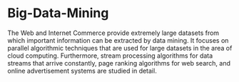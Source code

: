# Big-Data-Mining
The Web and Internet Commerce provide extremely large datasets from which important information can be extracted by data mining.
It focuses on parallel algorithmic techniques that are used for large datasets in the area of cloud computing. Furthermore, stream processing algorithms for data streams that arrive constantly, page ranking algorithms for web search, and online advertisement systems are studied in detail.
